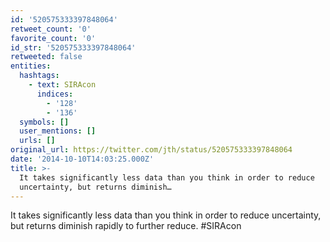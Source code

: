 ```yaml
---
id: '520575333397848064'
retweet_count: '0'
favorite_count: '0'
id_str: '520575333397848064'
retweeted: false
entities:
  hashtags:
    - text: SIRAcon
      indices:
        - '128'
        - '136'
  symbols: []
  user_mentions: []
  urls: []
original_url: https://twitter.com/jth/status/520575333397848064
date: '2014-10-10T14:03:25.000Z'
title: >-
  It takes significantly less data than you think in order to reduce
  uncertainty, but returns diminish…
---
```


It takes significantly less data than you think in order to reduce uncertainty, but returns diminish rapidly to further reduce. #SIRAcon